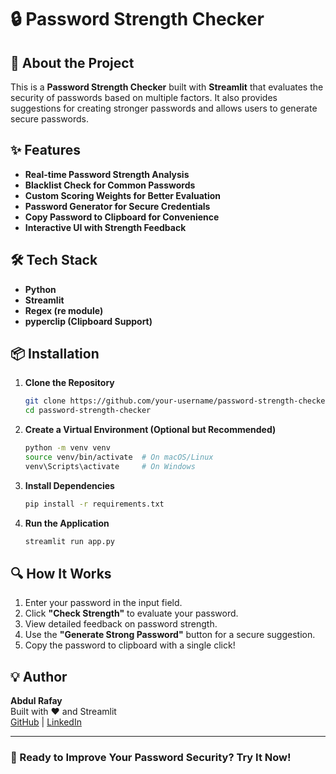 # 🔒 Password Strength Checker

## 🚀 About the Project
This is a **Password Strength Checker** built with **Streamlit** that evaluates the security of passwords based on multiple factors. It also provides suggestions for creating stronger passwords and allows users to generate secure passwords.

## ✨ Features
- **Real-time Password Strength Analysis**
- **Blacklist Check for Common Passwords**
- **Custom Scoring Weights for Better Evaluation**
- **Password Generator for Secure Credentials**
- **Copy Password to Clipboard for Convenience**
- **Interactive UI with Strength Feedback**

## 🛠️ Tech Stack
- **Python**
- **Streamlit**
- **Regex (re module)**
- **pyperclip (Clipboard Support)**

## 📦 Installation

1. **Clone the Repository**
   ```bash
   git clone https://github.com/your-username/password-strength-checker.git
   cd password-strength-checker
   ```

2. **Create a Virtual Environment (Optional but Recommended)**
   ```bash
   python -m venv venv
   source venv/bin/activate  # On macOS/Linux
   venv\Scripts\activate     # On Windows
   ```

3. **Install Dependencies**
   ```bash
   pip install -r requirements.txt
   ```

4. **Run the Application**
   ```bash
   streamlit run app.py
   ```

## 🔍 How It Works
1. Enter your password in the input field.
2. Click **"Check Strength"** to evaluate your password.
3. View detailed feedback on password strength.
4. Use the **"Generate Strong Password"** button for a secure suggestion.
5. Copy the password to clipboard with a single click!


## 💡 Author
**Abdul Rafay**  
Built with ❤️ and Streamlit  
[GitHub](https://github.com/Future-Rafay/) | [LinkedIn](https://www.linkedin.com/in/rafay-nadeem-web-developer/)

---
### 🚀 Ready to Improve Your Password Security? Try It Now!
